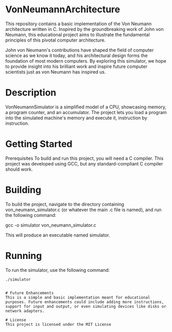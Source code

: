 # VonNeumannArchitecture

This repository contains a basic implementation of the Von Neumann architecture written in C. Inspired by the groundbreaking work of John von Neumann, this educational project aims to illustrate the fundamental principles of this pivotal computer architecture.

John von Neumann's contributions have shaped the field of computer science as we know it today, and his architectural design forms the foundation of most modern computers. By exploring this simulator, we hope to provide insight into his brilliant work and inspire future computer scientists just as von Neumann has inspired us.

# Description
VonNeumannSimulator is a simplified model of a CPU, showcasing memory, a program counter, and an accumulator. The project lets you load a program into the simulated machine's memory and execute it, instruction by instruction.

# Getting Started
Prerequisites
To build and run this project, you will need a C compiler. This project was developed using GCC, but any standard-compliant C compiler should work.

# Building
To build the project, navigate to the directory containing von_neumann_simulator.c (or whatever the main .c file is named), and run the following command:

gcc -o simulator von_neumann_simulator.c

This will produce an executable named simulator.

# Running
To run the simulator, use the following command:
```bach
./simulator


# Future Enhancements
This is a simple and basic implementation meant for educational purposes. Future enhancements could include adding more instructions, support for input and output, or even simulating devices like disks or network adapters.

# License
This project is licensed under the MIT License
